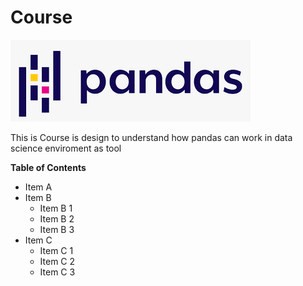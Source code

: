 # Course
![](https://github.com/JhonAlexanderBD/Course-in-Pandas/blob/main/pandas.jpg)

This is Course is design to understand how pandas can work in data science enviroment as tool



****Table of Contents****

+ Item A
+ Item B
    + Item B 1
    + Item B 2
    + Item B 3
+ Item C
    * Item C 1
    * Item C 2
    * Item C 3
